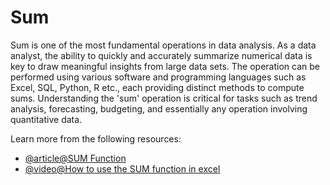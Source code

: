# Sum

Sum is one of the most fundamental operations in data analysis. As a data analyst, the ability to quickly and accurately summarize numerical data is key to draw meaningful insights from large data sets. The operation can be performed using various software and programming languages such as Excel, SQL, Python, R etc., each providing distinct methods to compute sums. Understanding the 'sum' operation is critical for tasks such as trend analysis, forecasting, budgeting, and essentially any operation involving quantitative data.

Learn more from the following resources:

- [@article@SUM Function](https://support.microsoft.com/en-gb/office/sum-function-043e1c7d-7726-4e80-8f32-07b23e057f89)
- [@video@How to use the SUM function in excel](https://www.youtube.com/watch?v=-u-9f3QrdAQ)
